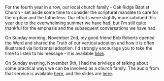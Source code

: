 For the fourth year in a row, our local church family - Oak Ridge Baptist Church - set aside some time to consider the
scriptural mandate to care for the orphan and the fatherless. Our efforts were slightly more subdued this year due to
the overwhelming summer we have had, but I'm still quite thankful for the emphasis and the subsequent conversations we
have had.

On Sunday morning, November 2nd, my good friend Bob Roberts opened the Word and shared the Truth of our vertical
adoption and how it is often illustrated via horizontal adoption. I'd strongly encourage you to take the time to
listen to his message - it is available [here](https://onedrive.live.com/redir?resid=CA99F1C887519C0%217107).

On Sunday evening, November 9th, I had the privilege of talking about some practical ways we can be involved as a
church family. The audio from that service is available
[here](https://onedrive.live.com/redir?resid=CA99F1C887519C0%217106), and the slides are
[here](https://onedrive.live.com/redir?resid=CA99F1C887519C0%217105).